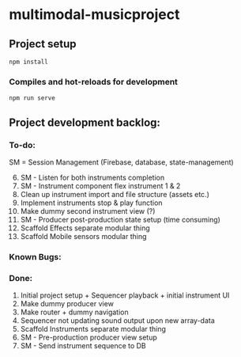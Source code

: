 # multimodal-musicproject

## Project setup
```
npm install
```

### Compiles and hot-reloads for development
```
npm run serve
```

## Project development backlog:

### To-do:
SM = Session Management (Firebase, database, state-management)

6. SM - Listen for both instruments completion
7. SM - Instrument component flex instrument 1 & 2
8. Clean up instrument import and file structure (assets etc.)
9. Implement instruments stop & play function
2. Make dummy second instrument view (?)
9. SM - Producer post-production state setup (time consuming)
4. Scaffold Effects separate modular thing
5. Scaffold Mobile sensors modular thing

### Known Bugs:

### Done: 
1. Initial project setup + Sequencer playback + initial instrument UI
1. Make dummy producer view
3. Make router + dummy navigation
1. Sequencer not updating sound output upon new array-data
3. Scaffold Instruments separate modular thing
4. SM - Pre-production producer view setup
5. SM - Send instrument sequence to DB